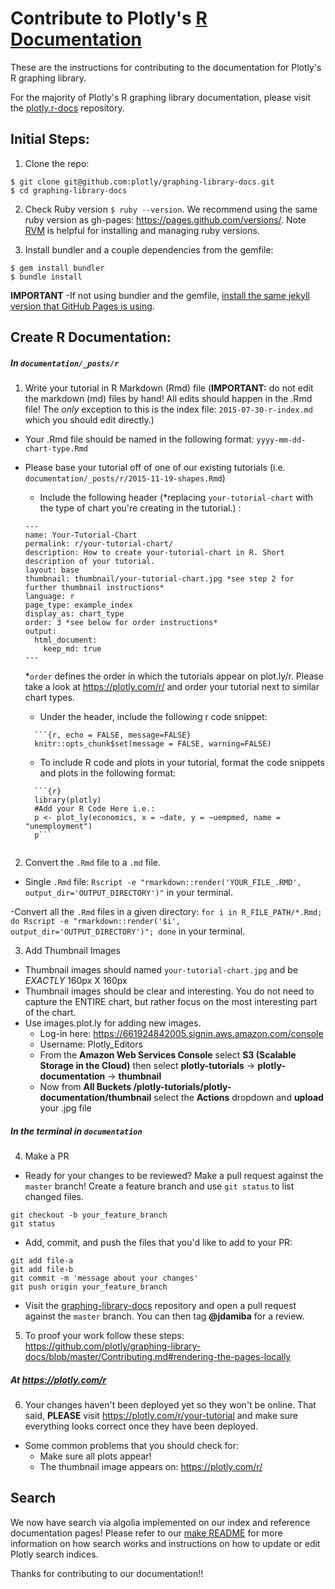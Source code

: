 # Contribute to Plotly's [R Documentation](https://plotly.com/r/)

These are the instructions for contributing to the documentation for Plotly's R graphing library.

For the majority of Plotly's R graphing library documentation, please visit the [plotly.r-docs](https://github.com/plotly/plotly.r-docs) repository. 

## Initial Steps:
1. Clone the repo:

  ```
  $ git clone git@github.com:plotly/graphing-library-docs.git
  $ cd graphing-library-docs
  ```

2. Check Ruby version `$ ruby --version`. We recommend using the same ruby version as gh-pages: https://pages.github.com/versions/. Note [RVM](https://rvm.io/rvm/install) is helpful for installing and managing ruby versions.

3. Install bundler and a couple dependencies from the gemfile:

  ```
  $ gem install bundler
  $ bundle install

  ```
<b>IMPORTANT</b> -If not using bundler and the gemfile, [install the same jekyll version that GitHub Pages is using](https://pages.github.com/versions/).

## Create R Documentation:

##### In `documentation/_posts/r`
1. Write your tutorial in R Markdown (Rmd) file (**IMPORTANT:** do not edit the markdown (md) files by hand! All edits should happen in the .Rmd file! The *only* exception to this is the index file: `2015-07-30-r-index.md` which you should edit directly.)
  - Your .Rmd file should be named in the following format: `yyyy-mm-dd-chart-type.Rmd`
  - Please base your tutorial off of one of our existing tutorials (i.e. `documentation/_posts/r/2015-11-19-shapes.Rmd`)
      - Include the following header (*replacing `your-tutorial-chart` with the type of chart you're creating in the tutorial.) :
      ```
      ---
      name: Your-Tutorial-Chart
      permalink: r/your-tutorial-chart/
      description: How to create your-tutorial-chart in R. Short description of your tutorial.
      layout: base
      thumbnail: thumbnail/your-tutorial-chart.jpg *see step 2 for further thumbnail instructions*
      language: r
      page_type: example_index
      display_as: chart_type
      order: 3 *see below for order instructions*
      output:
        html_document:
          keep_md: true
      ---
      ```
      *`order` defines the order in which the tutorials appear on plot.ly/r. Please take a look at https://plotly.com/r/ and order your tutorial next to similar chart types.
      - Under the header, include the following r code snippet:

      ```
        ```{r, echo = FALSE, message=FALSE}
        knitr::opts_chunk$set(message = FALSE, warning=FALSE)
      ```

      - To include R code and plots in your tutorial, format the code snippets and plots in the following format:

      ```
        ```{r}
        library(plotly)
        #Add your R Code Here i.e.:
        p <- plot_ly(economics, x = ~date, y = ~uempmed, name = "unemployment")
        p```
      ```

    ```

2. Convert the `.Rmd` file to a `.md` file.
  - Single `.Rmd` file: `Rscript -e "rmarkdown::render('YOUR_FILE_.RMD', output_dir='OUTPUT_DIRECTORY')"` in your terminal.

  -Convert all the `.Rmd` files in a given directory:  `for i in R_FILE_PATH/*.Rmd; do Rscript -e "rmarkdown::render('$i', output_dir='OUTPUT_DIRECTORY')"; done` in your terminal.

3. Add Thumbnail Images
  - Thumbnail images should named `your-tutorial-chart.jpg` and be *EXACTLY* 160px X 160px
  - Thumbnail images should be clear and interesting. You do not need to capture the ENTIRE chart, but rather focus on the most interesting part of the chart.
  - Use images.plot.ly for adding new images.
    - Log-in here: https://661924842005.signin.aws.amazon.com/console
    - Username: Plotly_Editors
    - From the <b>Amazon Web Services Console</b> select <b>S3 (Scalable Storage in the Cloud)</b> then select <b>plotly-tutorials</b> -> <b>plotly-documentation</b> -> <b>thumbnail</b>
    - Now from <b>All Buckets /plotly-tutorials/plotly-documentation/thumbnail</b> select the <b>Actions</b> dropdown and <b>upload</b> your .jpg file

##### In the terminal in `documentation`
4. Make a PR

  - Ready for your changes to be reviewed? Make a pull request against the `master` branch!
  Create a feature branch and use `git status` to list changed files.
  ```
  git checkout -b your_feature_branch
  git status
  ```
  - Add, commit, and push the files that you'd like to add to your PR:
  ```
  git add file-a
  git add file-b
  git commit -m 'message about your changes'
  git push origin your_feature_branch
  ```
  - Visit the [graphing-library-docs](https://github.com/plotly/graphing-library-docs) repository and open a pull request against the `master` branch. You can then tag **@jdamiba** for a review.

5. To proof your work follow these steps: https://github.com/plotly/graphing-library-docs/blob/master/Contributing.md#rendering-the-pages-locally

##### At https://plotly.com/r
6. Your changes haven't been deployed yet so they won't be online. That said, <b>PLEASE</b> visit https://plotly.com/r/your-tutorial and make sure everything looks correct once they have been deployed.

  - Some common problems that you should check for:
    - Make sure all plots appear!
    - The thumbnail image appears on: https://plotly.com/r/

## Search

We now have search via algolia implemented on our index and reference documentation pages! Please refer to our [make README](https://github.com/plotly/graphing-library-docs/blob/master/make_instructions.txt) for more information on how search works and instructions on how to update or edit Plotly search indices.

Thanks for contributing to our documentation!!
